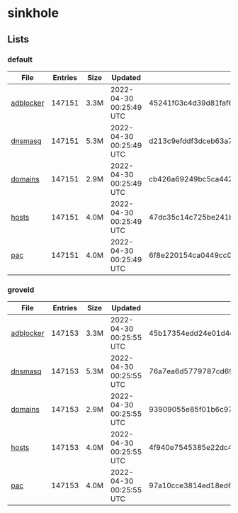 # sinkhole

## Lists

### default

|File|Entries|Size|Updated|Hash|
|-|-|-|-|-|
|[adblocker](https://raw.githubusercontent.com/groveld/sinkhole/lists/default/adblocker.txt)|147151|3.3M|2022-04-30 00:25:49 UTC|45241f03c4d39d81faf6ecd506669e427db4086fe7de070d30eea19c715bf252|
|[dnsmasq](https://raw.githubusercontent.com/groveld/sinkhole/lists/default/dnsmasq.txt)|147151|5.3M|2022-04-30 00:25:49 UTC|d213c9efddf3dceb63a7d53e51a60469e9a2f6ffe2ab013f0ef0c832ca3ca38b|
|[domains](https://raw.githubusercontent.com/groveld/sinkhole/lists/default/domains.txt)|147151|2.9M|2022-04-30 00:25:49 UTC|cb426a69249bc5ca44242d42fa0c548474b08279ebc6f5101014b89419cc736f|
|[hosts](https://raw.githubusercontent.com/groveld/sinkhole/lists/default/hosts.txt)|147151|4.0M|2022-04-30 00:25:49 UTC|47dc35c14c725be241bfd5c0a4aceead2bb4043b8603c331fbbac18866321541|
|[pac](https://raw.githubusercontent.com/groveld/sinkhole/lists/default/pac.txt)|147151|4.0M|2022-04-30 00:25:49 UTC|6f8e220154ca0449cc09f411c13edfc2f5391d34689e5aeb720c3018761b534b|

### groveld

|File|Entries|Size|Updated|Hash|
|-|-|-|-|-|
|[adblocker](https://raw.githubusercontent.com/groveld/sinkhole/lists/groveld/adblocker.txt)|147153|3.3M|2022-04-30 00:25:55 UTC|45b17354edd24e01d4cf55041ec040271d61e522d2bc41499117b29a8739951b|
|[dnsmasq](https://raw.githubusercontent.com/groveld/sinkhole/lists/groveld/dnsmasq.txt)|147153|5.3M|2022-04-30 00:25:55 UTC|76a7ea6d5779787cd69d80f7ed7875c2637a7332c8eb16f9aa01801dd51354cb|
|[domains](https://raw.githubusercontent.com/groveld/sinkhole/lists/groveld/domains.txt)|147153|2.9M|2022-04-30 00:25:55 UTC|93909055e85f01b6c97a08fd5785004107a8b20a91b255c3ac23971ddc563818|
|[hosts](https://raw.githubusercontent.com/groveld/sinkhole/lists/groveld/hosts.txt)|147153|4.0M|2022-04-30 00:25:55 UTC|4f940e7545385e22dc4a31bed64fd5ff6dda1029fb7a3e402b8877ea733bd2c6|
|[pac](https://raw.githubusercontent.com/groveld/sinkhole/lists/groveld/pac.txt)|147153|4.0M|2022-04-30 00:25:55 UTC|97a10cce3814ed18ed6fa9146bdcc99d86e5fb35db4e54154856351597e383bc|

